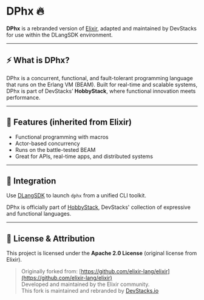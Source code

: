 # DPhx 🔥

**DPhx** is a rebranded version of [Elixir](https://github.com/elixir-lang/elixir), adapted and maintained by DevStacks for use within the DLangSDK environment.

---

## ⚡ What is DPhx?

DPhx is a concurrent, functional, and fault-tolerant programming language that runs on the Erlang VM (BEAM). Built for real-time and scalable systems, DPhx is part of DevStacks’ **HobbyStack**, where functional innovation meets performance.

---

## 🔧 Features (inherited from Elixir)

- Functional programming with macros
- Actor-based concurrency
- Runs on the battle-tested BEAM
- Great for APIs, real-time apps, and distributed systems

---

## 🧱 Integration

Use [DLangSDK](https://github.com/DevStacks-io/DLangSDK) to launch `dphx` from a unified CLI toolkit.

DPhx is officially part of [HobbyStack](https://github.com/DevStacks-io/HobbyStack), DevStacks' collection of expressive and functional languages.

---

## 📜 License & Attribution

This project is licensed under the **Apache 2.0 License** (original license from Elixir).

> Originally forked from: [https://github.com/elixir-lang/elixir](https://github.com/elixir-lang/elixir)  
> Developed and maintained by the Elixir community.  
> This fork is maintained and rebranded by [DevStacks.io](https://github.com/DevStacks-io)
